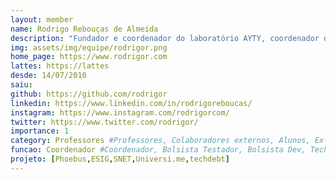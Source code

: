 ```yaml
---
layout: member
name: Rodrigo Rebouças de Almeida
description: "Fundador e coordenador do laboratório AYTY, coordenador de vários projetos de pesquisa, extensão e em colaboração com empresas. Rodrigo Rebouças é doutor em Ciência da Computação pela Universidade Federal do Rio Grande do Norte, atua como professor e pesquisador no Departamento de Ciências Exatas da Universidade Federal da Paraíba. Possui mais de 10 anos de experiência coordenando projetos de pesquisa, extensão e capacitação em colaboração com empresas, fundou duas startups e trabalhou na Dataprev na área de arquitetura de software. Rodrigo é host do podcast Engenharia.Software, um projeto de extensão voltado à entrevistas e divulgação do desenvolvimento de software. Suas áreas de pesquisa incluem engenharia de software empírica, gerenciamento de dívidas técnicas e uso de jogos de tabuleiro como ferramentas educacionais. Com uma trajetória de 25 anos como professor, é pai de duas filhas, ciclista, entusiasta de boardgames e apreciador de café."
img: assets/img/equipe/rodrigor.png
home_page: https://www.rodrigor.com
lattes: https://lattes
desde: 14/07/2010
saiu: 
github: https://github.com/rodrigor
linkedin: https://www.linkedin.com/in/rodrigoreboucas/
instagram: https://www.instagram.com/rodrigorcom/
twitter: https://www.twitter.com/rodrigor/
importance: 1
category: Professores #Professores, Colaboradores externos, Alunos, Ex-alunos
funcao: Coordenador #Coordenador, Bolsista Testador, Bolsista Dev, Technical Debt
projeto: [Phoebus,ESIG,SNET,Universi.me,techdebt]
---
```

